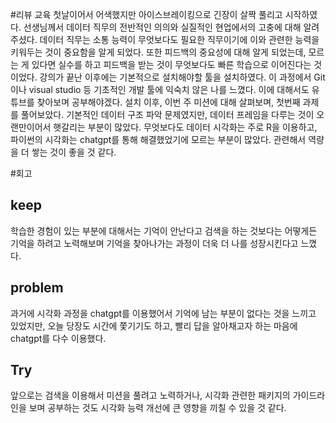 #리뷰
교육 첫날이어서 어색했지만 아이스브레이킹으로 긴장이 살짝 풀리고 시작하였다.
선생님께서 데이터 직무의 전반적인 의의와 실질적인 현업에서의 고충에 대해 알려주셨다. 데이터 직무는 소통 능력이 무엇보다도 필요한 직무이기에 이와 관련한 능력을 키워두는 것이 중요함을 알게 되었다. 또한 피드백의 중요성에 대해 알게 되었는데, 모르는 게 있다면 실수를 하고 피드백을 받는 것이 무엇보다도 빠른 학습으로 이어진다는 것이었다.
강의가 끝난 이후에는 기본적으로 설치해야할 툴을 설치하였다. 이 과정에서 Git이나 visual studio 등 기초적인 개발 툴에 익숙치 않은 나를 느꼈다. 이에 대해서도 유튜브를 찾아보며 공부해야겠다.
설치 이후, 이번 주 미션에 대해 살펴보며, 첫번째 과제를 풀어보았다. 기본적인 데이터 구조 파악 문제였지만, 데이터 프레임을 다루는 것이 오랜만이어서 햇갈리는 부분이 많았다. 무엇보다도 데이터 시각화는 주로 R을 이용하고, 파이썬의 시각화는 chatgpt를 통해 해결했었기에 모르는 부분이 많았다. 관련해서 역량을 더 쌓는 것이 좋을 것 같다.

#회고
## keep
학습한 경험이 있는 부분에 대해서는 기억이 안난다고 검색을 하는 것보다는 어떻게든 기억을 하려고 노력해보며 기억을 찾아나가는 과정이 더욱 더 나를 성장시킨다고 느꼈다.
## problem
과거에 시각화 과정을 chatgpt를 이용했어서 기억에 남는 부분이 없다는 것을 느끼고 있었지만, 오늘 당장도 시간에 쫓기기도 하고, 빨리 답을 알아채고자 하는 마음에 chatgpt를 다수 이용했다.
## Try
앞으로는 검색을 이용해서 미션을 풀려고 노력하거나, 시각화 관련한 패키지의 가이드라인을 보며 공부하는 것도 시각화 능력 개선에 큰 영향을 끼칠 수 있을 것 같다.
